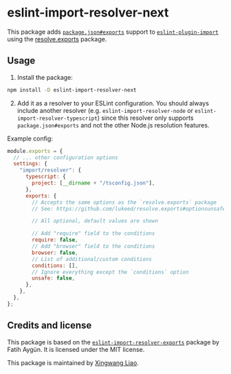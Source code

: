 # eslint-import-resolver-next

This package adds [`package.json#exports`](https://nodejs.org/api/packages.html#exports) support to [`eslint-plugin-import`](https://www.npmjs.com/package/eslint-plugin-import) using the [resolve.exports](https://github.com/lukeed/resolve.exports) package.

## Usage

1. Install the package:

```sh
npm install -D eslint-import-resolver-next
```

2. Add it as a resolver to your ESLint configuration. You should always include another resolver (e.g. `eslint-import-resolver-node` or `eslint-import-resolver-typescript`) since this resolver only supports `package.json#exports` and not the other Node.js resolution features.

Example config:

```js
module.exports = {
  // ... other configuration options
  settings: {
    "import/resolver": {
      typescript: {
        project: [__dirname + "/tsconfig.json"],
      },
      exports: {
        // Accepts the same options as the `resolve.exports` package
        // See: https://github.com/lukeed/resolve.exports#optionsunsafe

        // All optional, default values are shown

        // Add "require" field to the conditions
        require: false,
        // Add "browser" field to the conditions
        browser: false,
        // List of additional/custom conditions
        conditions: [],
        // Ignore everything except the `conditions` option
        unsafe: false,
      },
    },
  },
};
```

## Credits and license

This package is based on the [`eslint-import-resolver-exports`](https://github.com/cyco130/eslint-import-resolver-exports) package by Fatih Aygün. It is licensed under the MIT license.

This package is maintained by [Xingwang Liao](https://github.com/kuoruan).
